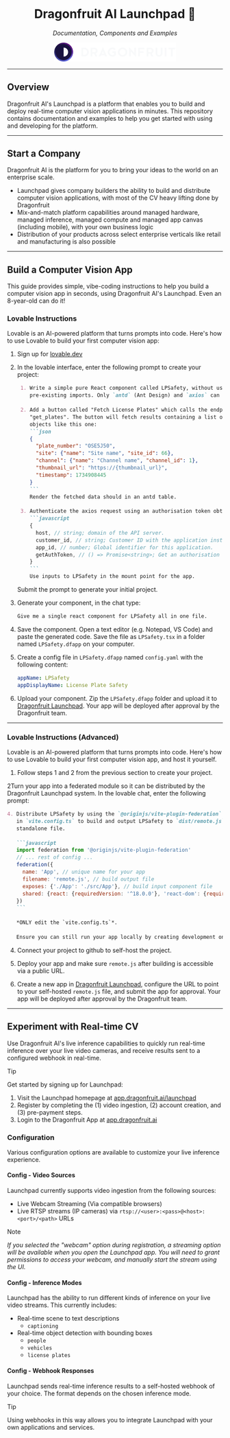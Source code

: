 
<h1 align="center">Dragonfruit AI Launchpad 🚀</h1>

<p align="center">
    <i>Documentation, Components and Examples</i>
</p>

<p align="center">
    <a href="https://app.dragonfruit.ai/launchpad" target="_blank">
        <img alt="DragonFruit AI Logo" src="docs/copyright/df-logo.png" width=284/>
    </a>
</p>


----------------------

## Overview

Dragonfruit AI's Launchpad is a platform that enables you to build and deploy
real-time computer vision applications in minutes. This repository contains
documentation and examples to help you get started with using and developing
for the platform.

----------------------

## Start a Company

Dragonfruit AI is the platform for you to bring your ideas to the world on an enterprise scale.

- Launchpad gives company builders the ability to build and distribute computer vision
  applications, with most of the CV heavy lifting done by Dragonfruit
- Mix-and-match platform capabilities around managed hardware, managed inference, managed compute
  and managed app canvas (including mobile), with your own business logic
- Distribution of your products across select enterprise verticals like retail and manufacturing
  is also possible

----------------------

## Build a Computer Vision App

This guide provides simple, vibe-coding instructions to help you build a
computer vision app in seconds, using Dragonfruit AI's Launchpad. Even
an 8-year-old can do it!

### Lovable Instructions

Lovable is an AI-powered platform that turns prompts into code. Here's how
to use Lovable to build your first computer vision app:

1. Sign up for [lovable.dev](https://lovable.dev)

2. In the lovable interface, enter the following prompt to create your project:

   `````markdown
    1. Write a simple pure React component called LPSafety, without using
       pre-existing imports. Only `antd` (Ant Design) and `axios` can be used.
    
    2. Add a button called "Fetch License Plates" which calls the endpoint
       "get_plates". The button will fetch results containing a list of JSON
       objects like this one:
       ```json
       {
         "plate_number": "OSE5J50",
         "site": {"name": "Site name", "site_id": 66},
         "channel": {"name": "Channel name", "channel_id": 1},
         "thumbnail_url": "https://{thumbnail_url}",
         "timestamp": 1734908445
       }
       ```
       Render the fetched data should in an antd table.
    
    3. Authenticate the axios request using an authorisation token obtained by calling the `getAuthToken` prop that is passed into the LPSafety component, along with:
       ```javascript
       {
         host, // string; domain of the API server.
         customer_id, // string; Customer ID with the application installed.
         app_id, // number; Global identifier for this application.
         getAuthToken, // () => Promise<string>; Get an authorisation token for making requests
       }
       ```
       Use inputs to LPSafety in the mount point for the app.
   `````

   Submit the prompt to generate your initial project.

3. Generate your component, in the chat type:
   `````markdown
   Give me a single react component for LPSafety all in one file.
   `````

4. Save the component. Open a text editor (e.g. Notepad, VS Code) and paste
   the generated code. Save the file as `LPSafety.tsx` in a folder named
   `LPSafety.dfapp` on your computer.

5. Create a config file in `LPSafety.dfapp` named `config.yaml` with the following content:
   ```yaml
   appName: LPSafety
   appDisplayName: License Plate Safety
   ```

6. Upload your component. Zip the `LPSafety.dfapp` folder and upload it to
   [Dragonfruit Launchpad](https://app.dragonfruit.ai/apps/120).
   Your app will be deployed after approval by the Dragonfruit team.

----------------------

### Lovable Instructions (Advanced)

Lovable is an AI-powered platform that turns prompts into code. Here's how
to use Lovable to build your first computer vision app, and host it yourself.

1. Follow steps 1 and 2 from the previous section to create your project.

2Turn your app into a federated module so it can be distributed by the Dragonfruit Launchpad system.
   In the lovable chat, enter the following prompt:

   `````markdown
   4. Distribute LPSafety by using the `@originjs/vite-plugin-federation` package, and enabling module federation
      in `vite.config.ts` to build and output LPSafety to `dist/remote.js` so that the module can deployed as a
      standalone file.
      
      ```javascript
      import federation from '@originjs/vite-plugin-federation'
      // ... rest of config ...
      federation({
        name: 'App', // unique name for your app
        filename: 'remote.js', // build output file
        exposes: {'./App': './src/App'}, // build input component file
        shared: {react: {requiredVersion: '^18.0.0'}, 'react-dom': {requiredVersion: '^18.0.0'}}, // v18 needed for compatibility
      })
      ```
      
      *ONLY edit the `vite.config.ts`*.
      
      Ensure you can still run your app locally by creating development only files `index.html` and `main.tsx`. index.html is a simple html template that your app will be mounted in, and main.tsx should mount a wrapper component that provides dummy data to your app.
   `````

4. Connect your project to github to self-host the project.

5. Deploy your app and make sure `remote.js` after building is accessible via a public URL.

6. Create a new app in [Dragonfruit Launchpad](https://app.dragonfruit.ai/apps/120), configure the URL to point to your
   self-hosted `remote.js` file, and submit the app for approval.
   Your app will be deployed after approval by the Dragonfruit team.

----------------------

## Experiment with Real-time CV

Use Dragonfruit AI's live inference capabilities to quickly run real-time
inference over your live video cameras, and receive results sent to a
configured webhook in real-time.

> [!TIP]
> Get started by signing up for Launchpad:
> 1. Visit the Launchpad homepage at [app.dragonfruit.ai/launchpad](https://app.dragonfruit.ai/launchpad)
> 2. Register by completing the (1) video ingestion, (2) account creation, and (3) pre-payment steps.
> 3. Login to the Dragonfruit App at [app.dragonfruit.ai](https://app.dragonfruit.ai)

### Configuration

Various configuration options are available to customize your live inference experience.

#### Config - Video Sources

Launchpad currently supports video ingestion from the following sources:
- Live Webcam Streaming (Via compatible browsers)
- Live RTSP streams (IP cameras) via `rtsp://<user>:<pass>@<host>:<port>/<path>` URLs

> [!NOTE]
> _If you selected the "webcam" option during registration, a streaming option will be available 
> when you open the Launchpad app. You will need to grant permissions to access your webcam, and 
> manually start the stream using the UI._

#### Config - Inference Modes

Launchpad has the ability to run different kinds of inference on your live video streams.
This currently includes:
- Real-time scene to text descriptions
  - `captioning`
- Real-time object detection with bounding boxes
  - `people`
  - `vehicles`
  - `license plates`

#### Config - Webhook Responses

Launchpad sends real-time inference results to a self-hosted webhook of your choice.
The format depends on the chosen inference mode.

> [!TIP]
> Using webhooks in this way allows you to integrate Launchpad with your own applications and services.

